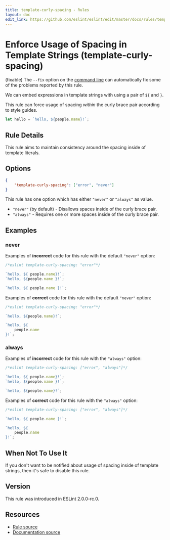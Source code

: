 ```yaml
---
title: template-curly-spacing - Rules
layout: doc
edit_link: https://github.com/eslint/eslint/edit/master/docs/rules/template-curly-spacing.md
---
```

<!-- Note: No pull requests accepted for this file. See README.md in the root directory for details. -->

# Enforce Usage of Spacing in Template Strings (template-curly-spacing)

(fixable) The `--fix` option on the [command line](../user-guide/command-line-interface#fix) can automatically fix some of the problems reported by this rule.

We can embed expressions in template strings with using a pair of `${` and `}`.

This rule can force usage of spacing _within_ the curly brace pair according to style guides.

```js
let hello = `hello, ${people.name}!`;
```

## Rule Details

This rule aims to maintain consistency around the spacing inside of template literals.

## Options

```json
{
    "template-curly-spacing": ["error", "never"]
}
```

This rule has one option which has either `"never"` or `"always"` as value.

* `"never"` (by default) - Disallows spaces inside of the curly brace pair.
* `"always"` - Requires one or more spaces inside of the curly brace pair.

## Examples

### never

Examples of **incorrect** code for this rule with the default `"never"` option:

```js
/*eslint template-curly-spacing: "error"*/

`hello, ${ people.name}!`;
`hello, ${people.name }!`;

`hello, ${ people.name }!`;
```

Examples of **correct** code for this rule with the default `"never"` option:

```js
/*eslint template-curly-spacing: "error"*/

`hello, ${people.name}!`;

`hello, ${
    people.name
}!`;
```

### always

Examples of **incorrect** code for this rule with the `"always"` option:

```js
/*eslint template-curly-spacing: ["error", "always"]*/

`hello, ${ people.name}!`;
`hello, ${people.name }!`;

`hello, ${people.name}!`;
```

Examples of **correct** code for this rule with the `"always"` option:

```js
/*eslint template-curly-spacing: ["error", "always"]*/

`hello, ${ people.name }!`;

`hello, ${
    people.name
}!`;
```

## When Not To Use It

If you don't want to be notified about usage of spacing inside of template strings, then it's safe to disable this rule.

## Version

This rule was introduced in ESLint 2.0.0-rc.0.

## Resources

* [Rule source](https://github.com/eslint/eslint/tree/master/lib/rules/template-curly-spacing.js)
* [Documentation source](https://github.com/eslint/eslint/tree/master/docs/rules/template-curly-spacing.md)
